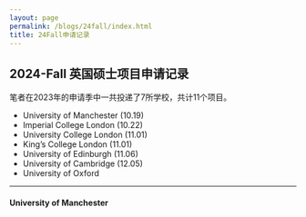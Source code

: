 ```yaml
---
layout: page
permalink: /blogs/24fall/index.html
title: 24Fall申请记录
---
```


## 2024-Fall 英国硕士项目申请记录

笔者在2023年的申请季中一共投递了7所学校，共计11个项目。

- University of Manchester (10.19)
- Imperial College London (10.22)
- University College London (11.01)
- King’s College London (11.01)
- University of Edinburgh (11.06)
- University of Cambridge (12.05)
- University of Oxford

---

#### University of Manchester



